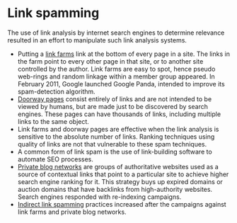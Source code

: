 # Link spamming

The use of link analysis by internet search engines to determine relevance resulted in an effort to manipulate such link analysis systems.

* Putting a [link farms](se/attack-vectors/Link-farms.md) link at the bottom of every page in a site. The links in the farm point to every other page in that site, or to another site controlled by the author. Link farms are easy to spot, hence pseudo web-rings and random linkage within a member group appeared. In February 2011, Google launched Google Panda, intended to improve its spam-detection algorithm.
* [Doorway pages](se/attack-vectors/Doorway-pages.md) consist entirely of links and are not intended to be viewed by humans, but are made just to be discovered by search engines. These pages can have thousands of links, including multiple links to the same object.
* Link farms and doorway pages are effective when the link analysis is sensitive to the absolute number of links. Ranking techniques using quality of links are not that vulnerable to these spam techniques.
* A common form of link spam is the use of link-building software to automate SEO processes.
* [Private blog networks](se/attack-vectors/Blog-networks.md) are groups of authoritative websites used as a source of contextual links that point to a particular site to achieve higher search engine ranking for it. This strategy buys up expired domains or auction domains that have backlinks from high-authority websites. Search engines responded with re-indexing campaigns.
* [Indirect link spamming](se/attack-vectors/Indirect-link-spamming.md) practices increased after the campaigns against link farms and private blog networks.

